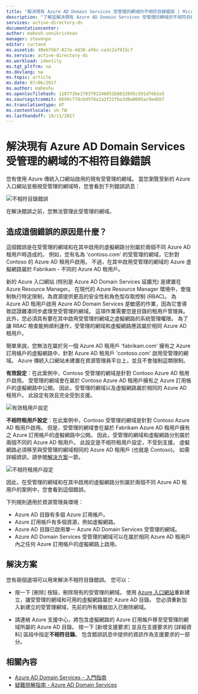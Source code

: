 ```yaml
---
title: "解決現有 Azure AD Domain Services 受管理的網域的不相符目錄錯誤 | Microsoft Docs"
description: "了解並解決現有 Azure AD Domain Services 受管理的網域的不相符目錄錯誤"
services: active-directory-ds
documentationcenter: 
author: mahesh-unnikrishnan
manager: stevenpo
editor: curtand
ms.assetid: 40eb75b7-827e-4d30-af6c-ca3c2af915c7
ms.service: active-directory-ds
ms.workload: identity
ms.tgt_pltfrm: na
ms.devlang: na
ms.topic: article
ms.date: 07/06/2017
ms.author: maheshu
ms.openlocfilehash: 118773be1f03701246051b8832695c591d76b1e5
ms.sourcegitcommit: 6699c77dcbd5f8a1a2f21fba3d0a0005ac9ed6b7
ms.translationtype: HT
ms.contentlocale: zh-TW
ms.lasthandoff: 10/11/2017
---
```

# <a name="resolve-mismatched-directory-errors-for-existing-azure-ad-domain-services-managed-domains"></a>解決現有 Azure AD Domain Services 受管理的網域的不相符目錄錯誤
您有使用 Azure 傳統入口網站啟用的現有受管理的網域。 當您瀏覽至新的 Azure 入口網站並檢視受管理的網域時，您會看到下列錯誤訊息：

![不相符目錄錯誤](.\media\getting-started\mismatched-tenant-error.png)

在解決錯誤之前，您無法管理此受管理的網域。


## <a name="whats-causing-this-error"></a>造成這個錯誤的原因是什麼？
這個錯誤是在受管理的網域和在其中啟用的虛擬網路分別屬於兩個不同 Azure AD 租用戶時造成的。 例如，您有名為 'contoso.com' 的受管理的網域，它針對 Contoso 的 Azure AD 租用戶啟用。 不過，在其中啟用受管理的網域的 Azure 虛擬網路屬於 Fabrikam - 不同的 Azure AD 租用戶。

新的 Azure 入口網站 (特別是 Azure AD Domain Services 延擴充) 是建置在 Azure Resource Manager。 在現代的 Azure Resource Manager 環境中，會強制執行特定限制，為資源提供更高的安全性和角色型存取控制 (RBAC)。 為 Azure AD 租用戶啟用 Azure AD Domain Services 是敏感的作業，因為它會導致認證雜湊同步處理至受管理的網域。 這項作業需要您是目錄的租用戶管理員。 此外，您必須具有要在其中啟用受管理的網域之虛擬網路的系統管理權限。 為了讓 RBAC 檢查能夠順利運作，受管理的網域和虛擬網路應該屬於相同 Azure AD 租用戶。

簡單來說，您無法在屬於另一個 Azure AD 租用戶 'fabrikam.com' 擁有之 Azure 訂用帳戶的虛擬網路中，針對 Azure AD 租用戶 'contoso.com' 啟用受管理的網域。 Azure 傳統入口網站未建置在資源管理員平台上，並且不會強制這類限制。

**有效設定**：在此案例中，Contoso 受管理的網域是針對 Contoso Azure AD 租用戶啟用。 受管理的網域會在屬於 Contoso Azure AD 租用戶擁有之 Azure 訂用帳戶的虛擬網路中公開。 因此，受管理的網域以及虛擬網路屬於相同的 Azure AD 租用戶。 此設定有效且完全受到支援。

![有效租用戶設定](./media/getting-started/valid-tenant-config.png)

**不相符租用戶設定**：在此案例中，Contoso 受管理的網域是針對 Contoso Azure AD 租用戶啟用。 但是，受管理的網域會在屬於 Fabrikam Azure AD 租用戶擁有之 Azure 訂用帳戶的虛擬網路中公開。 因此，受管理的網域和虛擬網路分別屬於兩個不同的 Azure AD 租用戶。 此設定是不相符租用戶設定，不受到支援。 虛擬網路必須移至與受管理的網域相同的 Azure AD 租用戶 (也就是 Contoso)。 如需詳細資訊，請參閱[解決方案](#resolution)一節。

![不相符租用戶設定](./media/getting-started/mismatched-tenant-config.png)

因此，在受管理的網域和在其中啟用的虛擬網路分別屬於兩個不同 Azure AD 租用戶的案例中，您會看到這個錯誤。

下列規則適用於資源管理員環境：
- Azure AD 目錄有多個 Azure 訂用帳戶。
- Azure 訂用帳戶有多個資源，例如虛擬網路。
- Azure AD 目錄已啟用單一 Azure AD Domain Services 受管理的網域。
- Azure AD Domain Services 受管理的網域可以在屬於相同 Azure AD 租用戶內之任何 Azure 訂用帳戶的虛擬網路上啟用。


## <a name="resolution"></a>解決方案
您有兩個選項可以用來解決不相符目錄錯誤。 您可以：

- 按一下 [刪除] 按鈕，刪除現有的受管理的網域。 使用 [Azure 入口網站](https://portal.azure.com)重新建立，讓受管理的網域和可用的虛擬網路屬於 Azure AD 目錄。 您必須重新加入新建立的受管理網域，先前的所有機器加入已刪除網域。

- 請連絡 Azure 支援中心，將包含虛擬網路的 Azure 訂用帳戶移至受管理的網域所屬的 Azure AD 目錄。 按一下 [新增支援要求] 並且在支援要求的 [詳細資料] 區段中指定**不相符目錄**。 包含錯誤訊息中提供的資訊作為支援要求的一部分。


## <a name="related-content"></a>相關內容
* [Azure AD Domain Services - 入門指南](active-directory-ds-getting-started.md)
* [疑難排解指南 - Azure AD Domain Services](active-directory-ds-troubleshooting.md)
